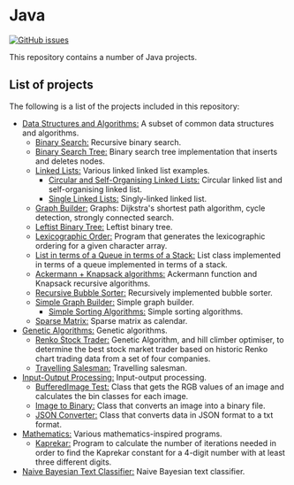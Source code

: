 # Java
[![GitHub issues](https://img.shields.io/github/issues/Carla-de-Beer/Java.svg?style=flat-square)](https://github.com/Carla-de-Beer/Java/issues)

This repository contains a number of Java projects.

## List of projects

The following is a list of the projects included in this repository:

* [Data Structures and Algorithms:](https://github.com/Carla-de-Beer/Java/tree/master/Data%20Structures%20and%20Algorithms) A subset of common data structures and algorithms.
  * [Binary Search:](https://github.com/Carla-de-Beer/Java/tree/master/Data%20Structures%20and%20Algorithms/Binary%20Search) Recursive binary search.
  * [Binary Search Tree:](https://github.com/Carla-de-Beer/Java/tree/master/Data%20Structures%20and%20Algorithms/Binary%20Search%20Tree) Binary search tree implementation that inserts and deletes nodes.
  * [Linked Lists:](https://github.com/Carla-de-Beer/Java/tree/master/Data%20Structures%20and%20Algorithms/Linked%20Lists) Various linked linked list examples.
    * [Circular and Self-Organising Linked Lists:](https://github.com/Carla-de-Beer/Java/tree/master/Data%20Structures%20and%20Algorithms/Linked%20Lists/Circular%20and%20Self-Organising%20Linked%20Lists) Circular linked list and self-organising linked list.
    * [Single Linked Lists:](https://github.com/Carla-de-Beer/Java/tree/master/Data%20Structures%20and%20Algorithms/Linked%20Lists/Single%20Linked%20List) Singly-linked linked list.
  * [Graph Builder:](https://github.com/Carla-de-Beer/Java/tree/master/Data%20Structures%20and%20Algorithms/Graph%20Builder%20-%20Dijkstra%2C%20cycle%20detection%2C%20strongly%20connected%20search) Graphs: Dijkstra's shortest path algorithm, cycle detection, strongly connected search.
  * [Leftist Binary Tree:](https://github.com/Carla-de-Beer/Java/tree/master/Data%20Structures%20and%20Algorithms/Leftist%20Binary%20Tree) Leftist binary tree.
  * [Lexicographic Order:](https://github.com/Carla-de-Beer/Java/tree/master/Data%20Structures%20and%20Algorithms/LexicographicOrder) Program that generates the lexicographic ordering for a given character array.
  * [List in terms of a Queue in terms of a Stack:](https://github.com/Carla-de-Beer/Java/tree/master/Data%20Structures%20and%20Algorithms/List%20in%20terms%20of%20a%20Queue%20in%20terms%20of%20a%20Stack) List class implemented in terms of a queue implemented in terms of a stack.
  * [Ackermann + Knapsack algorithms:](https://github.com/Carla-de-Beer/Java/tree/master/Data%20Structures%20and%20Algorithms/Recursion%20-%20Ackermann%20%2B%20Knapsack%20algorithms) Ackermann function and Knapsack recursive algorithms.
  * [Recursive Bubble Sorter:](https://github.com/Carla-de-Beer/Java/tree/master/Data%20Structures%20and%20Algorithms/Recursive%20Bubble%20Sorter) Recursively implemented bubble sorter.
  * [Simple Graph Builder:](https://github.com/Carla-de-Beer/Java/tree/master/Data%20Structures%20and%20Algorithms/Simple%20graph%20Builder) Simple graph builder.
    * [Simple Sorting Algorithms:](https://github.com/Carla-de-Beer/Java/tree/master/Data%20Structures%20and%20Algorithms/Simple%20Sorting%20Algorithms) Simple sorting algorithms.
  * [Sparse Matrix:](https://github.com/Carla-de-Beer/Java/tree/master/Data%20Structures%20and%20Algorithms/Sparse%20Matrix) Sparse matrix as calendar.
* [Genetic Algorithms:](https://github.com/Carla-de-Beer/Java/tree/master/Genetic%20Algorithms) Genetic algorithms.
  * [Renko Stock Trader:](https://github.com/Carla-de-Beer/Java/tree/master/Genetic%20Algorithms/Renko%20Stock%20Trader) Genetic Algorithm, and hill climber optimiser, to determine the best stock market trader based on historic Renko chart trading data from a set of four companies.
  * [Travelling Salesman:](https://github.com/Carla-de-Beer/Java/tree/master/Genetic%20Algorithms/Travelling%20Salesman) Travelling salesman.
* [Input-Output Processing:](https://github.com/Carla-de-Beer/Java/tree/master/Input-Output%20Processing) Input-output processing.
  * [BufferedImage Test:](https://github.com/Carla-de-Beer/Java/tree/master/Input-Output%20Processing/BufferedImage%20Test) Class that gets the RGB values of an image and calculates the bin classes for each image.
  * [Image to Binary:](https://github.com/Carla-de-Beer/Java/tree/master/Input-Output%20Processing/Image%20to%20Binary) Class that converts an image into a binary file.
  * [JSON Converter:](https://github.com/Carla-de-Beer/Java/tree/master/Input-Output%20Processing/JSON%20Converter) Class that converts data in JSON format to a txt format.
* [Mathematics:](https://github.com/Carla-de-Beer/Java/tree/master/Mathematics) Various mathematics-inspired programs.
  * [Kaprekar:](https://github.com/Carla-de-Beer/Java/blob/master/Mathematics/Kaprekar.java) Program to calculate the number of iterations needed in order to find the Kaprekar constant for a 4-digit number with at least three different digits.
* [Naive Bayesian Text Classifier:](https://github.com/Carla-de-Beer/Java/tree/master/Naive%20Bayesian%20Text%20Classifier) Naive Bayesian text classifier.
